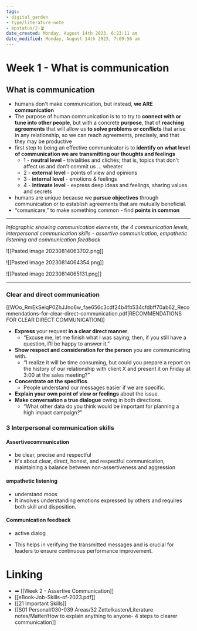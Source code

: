 ```yaml
---
tags: 
- digital_garden
- type/literature-note
- epstatus/2-🪴
date_created: Monday, August 14th 2023, 6:23:11 am
date_modified: Monday, August 14th 2023, 7:09:56 am
---
```

# Week 1 - What is communication
## What is communication
+ humans don't make communication, but instead, **we ARE communication**
+ The purpose of human communication is to to try to **connect with or tune into other people**, but with a concrete **purpose**, that of **reaching agreements** that will allow us **to solve problems or conflicts** that arise in any relationship, so we can reach agreements, precisely, and that they may be productive
+ first step to being an effective communicator is to **identify on what level of communication we are transmitting our thoughts and feelings**
	+ 1 - **neutral level** - trivialities and clichés; that is, topics that don't affect us and don't commit us ... wheater
	+ 2 - **external level** - points of view and opinions
	+ 3 - **internal level** - emotions & feelings
	+ 4 - **intimate level** - express deep ideas and feelings, sharing values and secrets
+ humans are unique because we **pursue objectives** through communication or to establish agreements that are mutually beneficial.
+ “comunicare,” to make something common - find **points in common**

***
*Infographic showing communication elements, the 4 communication levels, interpersonal communication skills - assertive communication, empathetic listening and communication feedback*

![[Pasted image 20230814063702.png]]

![[Pasted image 20230814064354.png]]

![[Pasted image 20230814065131.png]]
***

### Clear and direct communication
[[WOo_RmEkSeiqP0ZhJJno6w_fae656c3cdf24b4fb534cfdbff70ab62_Recommendations-for-clear-direct-communication.pdf|RECOMMENDATIONS FOR CLEAR DIRECT COMMUNICATION]]

+ **Express** your request **in a clear direct manner**.
	+ “Excuse me, let me finish what I was saying; then, if you still have a question, I’ll be happy to answer it.”
+  **Show respect and consideration for the person** you are communicating with.
	+ “I realize it will be time consuming, but could you prepare a report on the history of our relationship with client X and present it on Friday at 3:00 at the sales meeting?”
+ **Concentrate on the specifics**.
	+ People understand our messages easier if we are specific.
+ **Explain your own point of view or feelings** about the issue.
+ **Make conversation a true dialogue** owing in both directions.
	+ “What other data do you think would be important for planning a high impact campaign?”

### 3 Interpersonal communication skills
#### Assertivecommunication
+ be clear, precise and respectful
+  It's about clear, direct, honest, and respectful communication, maintaining a balance between non-assertiveness and aggression

#### empathetic listening
+ understand moos
+ It involves understanding emotions expressed by others and requires both skill and disposition.

#### Communication feedback
+ active dialog
- This helps in verifying the transmitted messages and is crucial for leaders to ensure continuous performance improvement.

# Linking
+ ➡ [[Week 2 - Assertive Communication]]
+ [[eBook-Job-Skills-of-2023.pdf]]
+ [[21 Important Skills]]
+ [[S01 Personal/030-039 Areas/32 Zettelkasten/Literature notes/Matter/How to explain anything to anyone- 4 steps to clearer communication]]
